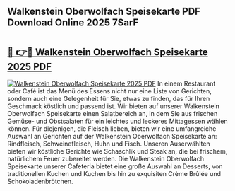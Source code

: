 ## Walkenstein Oberwolfach Speisekarte PDF Download Online 2025 7SarF

# <h2><a href="http://gc8zql.nevu.top/?p=Walkenstein+Oberwolfach+Speisekarte">🔗 👉🔴 Walkenstein Oberwolfach Speisekarte 2025 PDF</a></h2>

[![Walkenstein Oberwolfach Speisekarte 2025 PDF](https://i.imgur.com/dBaPXMq.png)](http://gc8zql.nevu.top/?p=Walkenstein+Oberwolfach+Speisekarte)
In einem Restaurant oder Café ist das Menü des Essens nicht nur eine Liste von Gerichten, sondern auch eine Gelegenheit für Sie, etwas zu finden, das für Ihren Geschmack köstlich und passend ist. Wir bieten auf unserer Walkenstein Oberwolfach Speisekarte einen Salatbereich an, in dem Sie aus frischen Gemüse- und Obstsalaten für ein leichtes und leckeres Mittagessen wählen können. Für diejenigen, die Fleisch lieben, bieten wir eine umfangreiche Auswahl an Gerichten auf der Walkenstein Oberwolfach Speisekarte an: Rindfleisch, Schweinefleisch, Huhn und Fisch. Unseren Auserwählten bieten wir köstliche Gerichte wie Schaschlik und Steak an, die bei frischem, natürlichem Feuer zubereitet werden. Die Walkenstein Oberwolfach Speisekarte unserer Cafeteria bietet eine große Auswahl an Desserts, von traditionellen Kuchen und Kuchen bis hin zu exquisiten Crème Brûlée und Schokoladenbrötchen.
